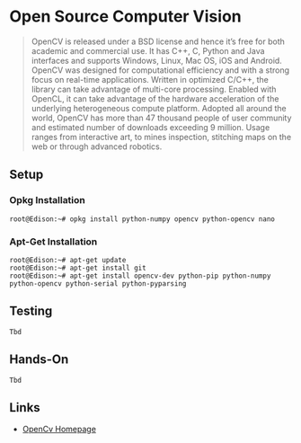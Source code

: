 Open Source Computer Vision
==

> OpenCV is released under a BSD license and hence it’s free for both academic and commercial use. It has C++, C, Python and Java interfaces and supports Windows, Linux, Mac OS, iOS and Android. OpenCV was designed for computational efficiency and with a strong focus on real-time applications. Written in optimized C/C++, the library can take advantage of multi-core processing. Enabled with OpenCL, it can take advantage of the hardware acceleration of the underlying heterogeneous compute platform. Adopted all around the world, OpenCV has more than 47 thousand people of user community and estimated number of downloads exceeding 9 million. Usage ranges from interactive art, to mines inspection, stitching maps on the web or through advanced robotics.

## Setup

### Opkg Installation
    root@Edison:~# opkg install python-numpy opencv python-opencv nano

### Apt-Get Installation
    root@Edison:~# apt-get update
    root@Edison:~# apt-get install git 
    root@Edison:~# apt-get install opencv-dev python-pip python-numpy python-opencv python-serial python-pyparsing

## Testing

    Tbd

## Hands-On

    Tbd

## Links

- [OpenCv Homepage](http://opencv.org/)